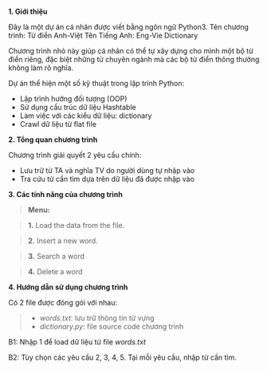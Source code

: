 __1. Giới thiệu__

Đây là một dự án cá nhân được viết bằng ngôn ngữ Python3.
Tên chương trình: Từ điển Anh-Việt
Tên Tiếng Anh: Eng-Vie Dictionary

Chương trình nhỏ này giúp cá nhân có thể tự xây dựng cho mình một bộ từ điển riêng,
đặc biệt những từ chuyên ngành mà các bộ từ điển thông thường không làm rõ nghĩa.

Dự án thể hiện một số kỹ thuật trong lập trình Python:
- Lập trình hướng đối tượng (OOP)
- Sử dụng cấu trúc dữ liệu Hashtable
- Làm việc với các kiểu dữ liệu: dictionary
- Crawl dữ liệu từ flat file 

__2. Tổng quan chương trình__

Chương trình giải quyết 2 yêu cầu chính:
- Lưu trữ từ TA và nghĩa TV do người dùng tự nhập vào
- Tra cứu từ cần tìm dựa trên dữ liệu đã được nhập vào

__3. Các tính năng của chương trình__

>**Menu:**

>**1.** Load the data from the file.

>**2.** Insert a new word.

>**3.** Search a word

>**4.** Delete a word

__4. Hướng dẫn sử dụng chương trình__

Có 2 file được đóng gói với nhau:
>- _words.txt_: lưu trữ thông tin từ vựng
>- _dictionary.py_: file source code chương trình

B1: Nhập 1 để load dữ liệu từ file _words.txt_

B2: Tùy chọn các yêu cầu 2, 3, 4, 5. Tại mỗi yêu cầu, nhập từ cần tìm.